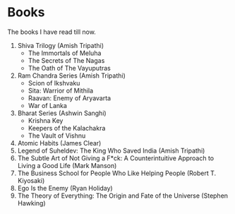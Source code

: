 # Books
 The books I have read till now.

1. Shiva Trilogy \(Amish Tripathi)
    - The Immortals of Meluha
    - The Secrets of The Nagas
    - The Oath of The Vayuputras
2. Ram Chandra Series \(Amish Tripathi)
    - Scion of Ikshvaku
    - Sita: Warrior of Mithila
    - Raavan: Enemy of Aryavarta
    - War of Lanka
3. Bharat Series \(Ashwin Sanghi)
    - Krishna Key
    - Keepers of the Kalachakra
    - The Vault of Vishnu
4. Atomic Habits \(James Clear)
5. Legend of Suheldev: The King Who Saved India \(Amish Tripathi)
6. The Subtle Art of Not Giving a F*ck: A Counterintuitive Approach to Living a Good Life \(Mark Manson)
7. The Business School for People Who Like Helping People \(Robert T. Kiyosaki)
8. Ego Is the Enemy (Ryan Holiday)
9. The Theory of Everything: The Origin and Fate of the Universe (Stephen Hawking)
